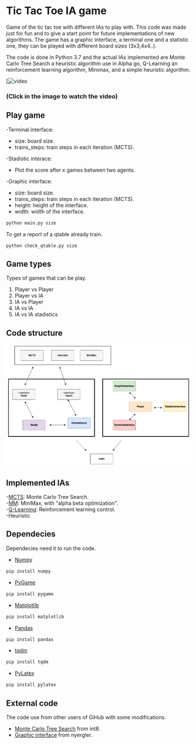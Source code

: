 # Tic Tac Toe IA game

Game of the tic tac toe with different IAs to play with. This code was made just for fun and to give a start point for future implementations of new algorithms. The game has a graphic interface, a terminal one and a statistic one, they can be played with different board sizes (3x3,4x4..).

The code is done in Python 3.7 and the actual IAs implemented are Monte Carlo Tree Search a heuristic algorithm use in Alpha go, Q-Learning an reinforcement learning algorithm, Minimax, and a simple heuristic algorithm.


[![video](https://youtu.be/cNNNZ7tfg1o)
### (Click in the image to watch the video)



## Play game
  -Terminal interface:
  * size: board size.
  * trains_steps: train steps in each iteration (MCTS).

  -Stadistic interace:
  * Plot the score after x games between two agents.

  -Graphic interface:
  * size: board size.
  * trains_steps: train steps in each iteration (MCTS).
  * height: height of the interface.
  * width: width of the interface.
  ```python
  python main.py size
```

  To get a report of a qtable already train.
  ```python
  python check_qtable.py size
```

## Game types
  Types of games that can be play.
  1. Player vs Player
  2. Player vs IA
  3. IA vs Player
  4. IA vs IA
  5. IA vs IA stadistics

## Code structure

![Graph](https://github.com/ipmach/TicTacToe_IA/blob/master/Documentation/graph.png)

## Implemented IAs
  -[MCTS](https://en.wikipedia.org/wiki/Monte_Carlo_tree_search): Monte Carlo Tree Search. <br />
  -[MM](https://en.wikipedia.org/wiki/Minimax): MiniMax, with "alpha beta optimization". <br />
  -[Q-Learning](https://en.wikipedia.org/wiki/Q-learning): Reinforcement learning control. <br />
  -Heuristic

## Dependecies
  Dependecies need it to run the code.
  * [Numpy](https://numpy.org/)
  ```python
  pip install numpy
  ```
  * [PyGame](https://www.pygame.org)
  ```python
  pip install pygame
  ```

  * [Matplotlib](https://matplotlib.org/)
  ```python
  pip install matplotlib
  ```

  * [Pandas](https://pandas.pydata.org/)
  ```python
  pip install pandas
  ```

  * [tqdm](https://github.com/tqdm/tqdm)
  ```python
  pip install tqdm
  ```

  * [PyLatex](https://jeltef.github.io/PyLaTeX/current/index.html)
  ```python
  pip install pylatex
  ```

## External code
  The code use from other users of GiHub with some modifications.
  * [Monte Carlo Tree Search](https://github.com/int8/monte-carlo-tree-search/blob/master/mctspy/games/examples/tictactoe.py) from int8.
  * [Graphic interface](https://github.com/nyergler/teaching-python-with-pygame/blob/master/ttt-tutorial/tictactoe.py) from nyergler.
